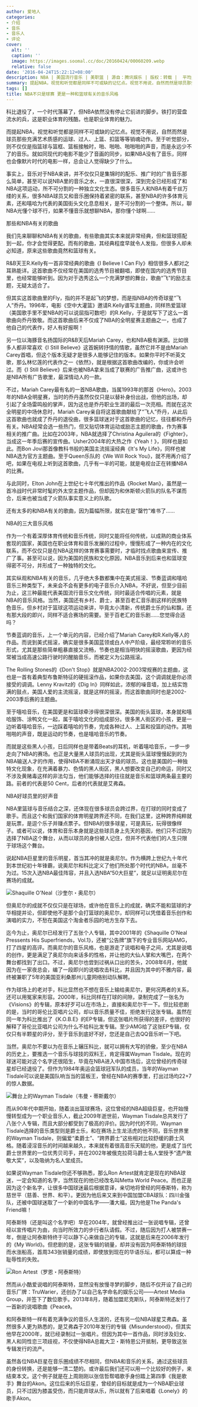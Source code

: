 ```yaml
---
author: 爱地人
categories:
- 介绍
- 音乐
- 音乐人
- 评论
cover:
  alt: ''
  caption: ''
  image: https://images.soomal.cc/doc/20160424/00060209.webp
  relative: false
date: '2016-04-24T15:22:12+08:00'
description: NBA | 美国流行音乐 | 美职篮 | 源自：腾讯娱乐 | 版权：转载 |  平均/总评分：10.00/10
summary: 提起NBA，视觉和听觉都是同样不可或缺的记忆点。视觉不用说，自然而然是球员那些充满艺术质感的运球、过人、上篮、扣篮等等销魂动作。至于听觉部分，则不仅仅是指篮球与篮框、篮板接触时，啪、啪啪、啪啪啪的声音，而是永远少不了的音乐……
tags: []
title: NBA不只是球赛 更是一种和篮球有关的音乐风格
---
```


科比退役了，一个时代落幕了，但NBA依然没有停止它前进的脚步。铁打的营盘流水的兵，这是职业体育的残酷，也是职业体育的魅力。

而提起NBA，视觉和听觉都是同样不可或缺的记忆点。视觉不用说，自然而然是球员那些充满艺术质感的运球、过人、上篮、扣篮等等销魂动作。至于听觉部分，则不仅仅是指篮球与篮框、篮板接触时，啪、啪啪、啪啪啪的声音，而是永远少不了的音乐。就如同现代的电影不能少了音画的同步，如果NBA没有了音乐，同样也会像默片时代的电影一样，总会让人觉得缺少了什么。

事实上，音乐对于NBA来讲，并不仅仅只是集锦时的配乐、推广时的广告音乐那么简单，甚至可以说NBA里的音乐之水，一直很深很深，深到完全已经形成了和NBA这项运动，所不可分割的一种独立文化生态。很多音乐人和NBA有着千丝万缕的关系，很多NBA球员又和音乐圈保持着紧密的联系，甚至NBA的许多体育元素，还和嘻哈为代表的美国街头文化息息相关，是不可分割的一个整体。所以，聊NBA光懂个球不行，如果不懂音乐就想聊NBA，那你懂个球啊……

那些和NBA有关的歌曲

我们先来聊聊和NBA有关的歌曲，有些歌曲其实本来就非常经典，但和篮球搭配到一起，你才会觉得更配。而有的歌曲，其经典程度早就令人发指，但很多人却未必知道，原来这些歌曲竟然和篮球有关。

R&B天王R.Kelly有一首非常经典的歌曲《I Believe I Can Fly》相信很多人都对之耳熟能详。这首歌曲不仅经常在美国的选秀节目被翻唱，即使在国内的选秀节目里，也经常能够听到。因为对于选秀这么一个充满梦想的舞台，歌曲“飞”的励志主题，无疑太适合了。



但其实这首歌曲里的Fly，指的并不是起飞的梦想，而是指NBA的传奇球星“飞人”乔丹。1996年，电影《空中大灌篮》邀请R.Kelly谱写主题曲，同样热爱篮球（美国歌手里不爱NBA的可以说屈指可数吧）的R.Kelly，于是就写下了这么一首歌曲向乔丹致敬。而这首歌曲后来不仅成了NBA的全明星赛主题曲之一，也成了他自己的代表作，好人有好报啊！

另一位以海豚音名扬国际的R&B天后Mariah Carey，也和NBA极有渊源。比如很多人都非常喜欢《I Still Believe》这首婉转抒情的情歌，虽然它并不是由Mariah Carey首唱，但这个版本无疑才是很多人能够记住的版本。如果你平时不听英文歌，那么林忆莲的代表作之一《依然》，就是根据这首歌曲改编的，你或许会听过。而《I Still Believe》后来也被NBA拿来当成了联赛的广告推广曲，这或许也是NBA所有广告歌里，最深情动人的一款。



不过，Mariah Carey最有名的一首NBA歌曲，当属1993年的那首《Hero》。2003年的NBA全明星赛，当时的乔丹虽然仅仅只是以替补身份出战，但他的出场，却引起了全场雷鸣般的掌声，因为这也是乔丹职业生涯的最后一次亮相。而就在这次全明星的中场休息时，Mariah Carey亲自将这首歌曲献给了“飞人”乔丹，从此后这首歌曲也就成了乔丹的退役曲，很多篮球迷对于这首歌曲的记忆，往往都和乔丹有关。NBA经常会选一些热门，但又贴切体育运动或励志主题的歌曲，作为赛事相关的推广曲。比如在2003年，NBA就选择了Christina Aguilera的《Fighter》，当成这一年季后赛的宣传曲。Usher2004年的大热之作《Yeah！》，同样也是如此。而Bon Jovi那首像教科书般的美国主流摇滚经典《It's My Life》，同样也被NBA选为官方主题曲。至于Queen乐队的《We Will Rock You》，就不用再介绍了吧，如果在电视上听到这首歌曲，几乎有一半的可能，就是电视台正在转播NBA的比赛。



与此同时，Elton John在上世纪七十年代推出的作品《Rocket Man》，虽然是一首冷战时代非常时髦的外太空主题作品，但却因为和休斯顿火箭队的队名不谋而合，后来也被当成了火箭队事实意义上的队歌。

还有太多的和NBA有关的歌曲，因为篇幅所限，就实在是“罄竹”难书了……

NBA的三大音乐风格

作为一个有着深厚体育传统和音乐传统，同时又能将任何传统，以成熟的商业体系套现的国家，美国也在职业体育和音乐发展的过程中，慢慢形成了一种内在的文化联系，而不仅仅只是在NBA这样的体育赛事需要时，才临时找点歌曲来宣传、推广了事。甚至可以说，因为美国的民族和文化原因，NBA音乐到后来也和篮球变得密不可分，并形成了一种独特的文化。

其实纵观和NBA有关的音乐，几乎绝大多数都集中在美式摇滚、节奏蓝调和嘻哈音乐三种类型下，未来会不会有更多的电子音乐介入NBA，不好说，但至少目前为止，这三种最能代表美国流行音乐文化传统，同时最适合传唱的元素，就是NBA的音乐风格。当然，美国还有乡村、爵士，甚至百老汇音乐剧这样的民族特色音乐，但乡村对于篮球这项运动来讲，毕竟太小清新，传统爵士乐的仙和飘，还有那大段的即兴，同样不适合赛场的需要。至于百老汇的音乐剧……您觉得合适吗？

节奏蓝调的音乐，上一个单元的内容，已经介绍了Mariah Carey和R.Kelly等人的作品。而说到美式摇滚，确实是很多美国蓝领或白人中产阶级，最经常聆听的音乐形式，尤其是那些简单粗暴直接又流畅，节奏也是相当明快的摇滚歌曲，更因为经常被当成高速公路行驶时的醒脑音乐，而被定义为公路摇滚。

The Rolling Stones的《Don't Stop》就是NBA2002-2003常规赛的主题曲，这也是一首有着典型布鲁斯特征的硬摇滚作品，如果你去美国，这个调调就是你必须接受的调调。Lenny Kravitz的《Dig In》同样如此，浓郁的噪音墙，加上结实饱满的鼓点，美国人爱的主流摇滚，就是这样的摇滚，而这首歌曲同时也是2002-2003季后赛的主题曲。



至于嘻哈音乐，在美国更是和篮球牵涉得很深很深。美国的街头篮球，本身就和嘻哈服饰、涂鸭文化一起，属于嘻哈文化的组成部分。很多黑人街区的小孩，更是一边听着嘻哈音乐，一边踩着嘻哈的节奏，完成各种过人、上篮和投篮的动作。其啪啪啪的声音，既是运动的节奏，也是嘻哈音乐的节奏。

而就是这些黑人小孩，日后同样也是带着Beats的耳机，听着嘻哈音乐，一步一步走向了NBA的赛场。也正是大量黑人球员的出现，尤其是街头篮球慢慢起到的为NBA输送人才的作用，使得NBA不断涌现出天才级的球员。这也是美国的一种独特文化现象，在充满着暴力、色情的黑人街区，黑人想要改变自己的命运，同时又不涉及黄赌毒这样的非法勾当，他们能够选择的往往就是音乐和篮球两条最主要的路。前者的代表是50 Cent，后者的代表就是艾弗森。

NBA好球员里的好声音

NBA里篮球与音乐结合之深，还体现在很多球员会跨过界，在打球的同时变成了歌手。而且这个和我们国家的体育明星跨界还不同，在我们这里，这种跨界纯粹就是玩票，是逗个乐子并赚点票子。但NBA的很多球星，可是真玩，玩得很像样子。或者可以说，体育和音乐本身就是这些球员身上先天的基因，他们只不过因为选择了NBA这个舞台，从而以球员的身份被人记住，但并不代表他们的人生只限于球场这个舞台。

说起NBA巨星里的音乐明星，首当其冲的就是奥尼尔。作为横跨上世纪九十年代到本世纪初十年锋霸，说奥尼尔和科比定义了他们所处那个时代的NBA，丝毫不为过。15次入选NBA最佳阵容，并且入选NBA“50大巨星”，就足以证明奥尼尔在赛场的成就。

![Shaquille O'Neal（沙奎尔・奥尼尔）](https://images.soomal.cc/doc/20160424/00060206.webp)





但奥尼尔的成就不仅仅只是在球场，或许他在音乐上的成就，确实不能和篮球的才华相提并论，但即使他不是那个会打篮球的奥尼尔，却同样可以凭借着音乐创作和演唱的实力，不愁在美国这个淘金者乐园的地方生存下去。

迄今为止，奥尼尔已经发行了五张个人专辑，其中2001年的《Shaquille O'Neal Pressents His Superfriends，Vol.1》，还被“公告牌”旗下的专业音乐网站AMG，打了四星的高评。而奥尼尔的音乐风格，也是游走了说唱和电子之间，尤其是说唱的创作，更是满足了奥尼尔向来话多的性格，并让他的大仙人掌和大嘴巴，在两个舞台都找到了出口。不过，奥尼尔也尝到过祸从口出的苦头，2008年6月，他就因为在一家夜总会，编了一段即兴的说唱攻击科比，并且因为其中的不雅内容，最终被兼职了5年的美国亚利桑那州儿童网络别动队解聘。

作为球场上的老对手，科比显然也不想在音乐上输给奥尼尔，更何况两者的关系，还可以用冤家来形容。2000年，科比同样在打球的间隙，录制完成了一张名为《Visions》的专辑，原本好歹可以在市场上，直接和奥尼尔干一下。但比较悲剧的是，当时的哥伦比亚唱片公司，却以音乐质量不佳，拒绝发行这张专辑。虽然在同一年为科比推出了《K.O.B.E》的EP专辑，但这张唱片所获得的差评，也很好的解释了哥伦比亚唱片公司为什么不给科比发专辑。至少AMG给了这张EP专辑，仅仅只有半颗星的评分，至于音乐到底好不好，您还是自己去QQ音乐听一下吧。



当然，奥尼尔不要以为在音乐上辗压科比，就可以拥有大写的骄傲，至少在NBA的历史上，要推选一个音乐与球技的双料王，肯定得属Wayman Tisdale。现在的球迷可能对这个名字还很陌生，毕竟在NBA进入中国市场后，这位曾经的传奇球星却已经退役了。但作为1984年奥运会篮球冠军队的成员，当年的Wayman Tisdale可以说是美国队响当当的篮板王，曾经在NBA的赛季里，打出过场均22+7的惊人数据。

![舞台上的Wayman Tisdale（韦曼・蒂斯戴尔）](https://images.soomal.cc/doc/20160424/00060207.webp)





而从90年代中期开始，随着淡出篮球赛场，这位曾经的NBA超级巨星，也开始慢慢转型成为一个职业音乐人，截止2009年逝世前，Wayman Tisdale总共发行了八张个人专辑，而且大部分都受到了极高的评价。因为时代的不同，Wayman Tisdale选择的音乐类型则是爵士乐，和在赛场上生龙活虎的他不同，音乐世界里的Wayman Tisdale，则偏爱“柔爵士”、“跨界爵士”这些相对比较舒缓的爵士风格。随着浸淫音乐的时间越来越久，本来就有着很高音乐天赋的他，更是成了当代爵士世界里的一位优秀贝司手，并在2002年被俄克拉荷马爵士名人堂授予“遗产致敬大奖”，以及吸纳为名人堂成员。



如果说Wayman Tisdale你还不够熟悉，那么Ron Artest就肯定是现在的NBA球迷，一定会知道的名字，当然现在的他已经改名叫Metta World Peace。而也正是因为这个新名字，让很多中国球迷最后根据意译，亲切地将曾经的阿泰斯特，称为慈世平（慈善、世界、和平）。更因为他后来又来到中国加盟CBA球队：四川金强队，还被中国球迷取了一个新的中国名字――潘大福，因为他是The Panda's Friend嘛！

阿泰斯特（还是叫这个名字吧）早在2004年，就曾经推出过一张说唱专辑，还曾经以宣传唱片为由，向当时所效力的步行者队请假。不过，随后因为打人被禁赛一年，倒是让阿泰斯特终于可以静下心来做自己的专辑，这就是后来在2006年发行的《My World》。但悲剧的是，这张专辑的销量，却并没有因为阿泰斯特的球技而水涨船高，首周343张销量的成绩，即使放到现在的华语乐坛，都可以算成一种耻辱性的失败。

![Ron Artest（罗恩・阿泰斯特）](https://images.soomal.cc/doc/20160424/00060208.webp)





然而从小酷爱说唱的阿泰斯特，显然没有放慢寻梦的脚步，随后不仅开设了自己的音乐厂牌：TruWarier，还创办了以自己名字命名的娱乐公司――Artest Media Group，并签下了数位歌手。2013年8月，随着加盟尼克斯队，阿泰斯特还发行了一首新的说唱歌曲《Peace》。

和阿泰斯特一样有着充满争议的音乐人生涯的，还有另一位NBA球星艾弗森。虽然很多人更为熟悉的，是艾弗森于2010年发行的专辑《Misunderstood》，但其实他早在2000年，就已经录制过一张唱片。但因为其中一首作品，同时涉及妇女、黑人和同性恋三项歧视，不仅使得NBA总裁大卫・斯特恩公开抵制，更导致这张专辑发行的流产。

虽然各位NBA巨星在音乐圈成绩不尽相同，但NBA和音乐的关系，通过这些球员的身份转换，还是能够一清二楚的。或许最后我们还可以用一个比较好的例子，来结束本文。这个例子就是在上周刚刚以张信哲帮唱歌手身份踏上第四季《我是歌手》舞台的Akon。这位后来的乐坛巨星，曾经的目标就是成为一个NBA职业球员，只不过因为膝盖受伤，而只能弃球从乐，所以就有了后来唱着《Lonely》的歌手Akon。